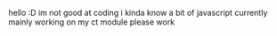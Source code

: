 hello :D
im not good at coding
i kinda know a bit of javascript
currently mainly working on my ct module
please work
